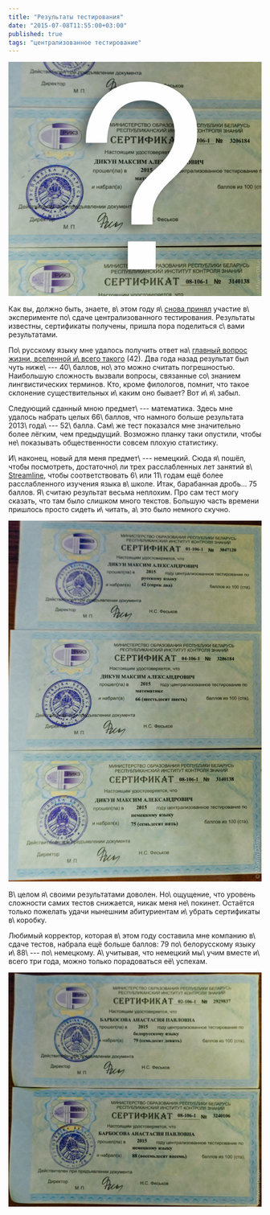 ```yaml
---
title: "Результаты тестирования"
date: "2015-07-08T11:55:00+03:00"
published: true
tags: "централизованное тестирование"
---
```


![](/images/photos/certificates-ct-2015-cover.jpg)

Как вы, должно быть, знаете, в\ этом году я\ [снова принял][old] участие в\ эксперименте по\ сдаче централизованного 
тестирования. Результаты известны, сертификаты получены, пришла пора поделиться с\ вами результатами.

<!--more-->

По\ русскому языку мне удалось получить ответ на\ [главный вопрос жизни, вселенной и\ всего такого][42] (42). Два года 
назад результат был чуть ниже\ --- 40\ баллов, но\ это можно считать погрешностью. Наибольшую сложность вызвали вопросы, 
связанные со\ знанием лингвистических терминов. Кто, кроме филологов, помнит, что такое склонение существительных 
и\ каким оно бывает? Вот и\ я\ забыл.

Следующий сданный мною предмет\ --- математика. Здесь мне удалось набрать целых 66\ баллов, что намного больше 
результата 2013\ года\ --- 52\ балла. Сам\ же тест показался мне значительно более лёгким, чем предыдущий. Возможно 
планку таки опустили, чтобы не\ показывать общественности совсем плохую статистику.

И\ наконец, новый для меня предмет\ --- немецкий. Сюда я\ пошёл, чтобы посмотреть, достаточно\ ли трех расслабленных лет 
занятий в\ [Streamline], чтобы соответствовать 6\ или 11\ годам ещё более расслабленного изучения языка в\ школе. Итак, 
барабанная дробь... 75 баллов. Я\ считаю результат весьма неплохим. Про сам тест могу сказать, что там было слишком 
много текстов. Большую часть времени пришлось просто сидеть и\ читать, а\ это было немного скучно.

![](/images/photos/certificates-ct-2015.jpg)

В\ целом я\ своими результатами доволен. Но\ ощущение, что уровень сложности самих тестов снижается, никак меня 
не\ покинет. Остаётся только пожелать удачи нынешним абитуриентам и\ убрать сертификаты в\ коробку.

Любимый корректор, которая в\ этом году составила мне компанию в\ сдаче тестов, набрала ещё больше баллов: 79 
по\ белорусскому языку и\ 88\ --- по\ немецкому. А\ учитывая, что немецкий мы\ учим вместе и\ всего три года, можно 
только порадоваться её\ успехам.

![](/images/photos/certificates-ct-2015-2.jpg)

[42]: https://en.wikipedia.org/wiki/Phrases_from_The_Hitchhiker%27s_Guide_to_the_Galaxy#Answer_to_the_Ultimate_Question_of_Life.2C_the_Universe.2C_and_Everything_.2842.29
[old]: /post/testing-results/
[Streamline]: http://www.str.by/
